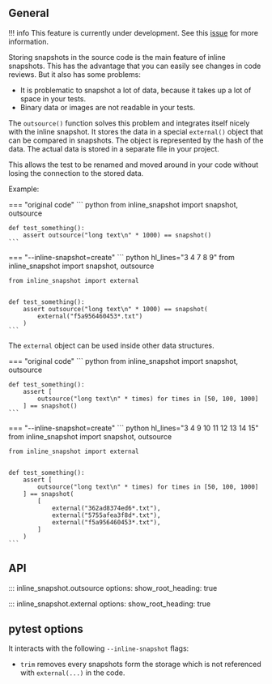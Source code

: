 ## General

!!! info
    This feature is currently under development. See this [issue](https://github.com/15r10nk/inline-snapshot/issues/86) for more information.

Storing snapshots in the source code is the main feature of inline snapshots.
This has the advantage that you can easily see changes in code reviews. But it also has some problems:

* It is problematic to snapshot a lot of data, because it takes up a lot of space in your tests.
* Binary data or images are not readable in your tests.

The `outsource()` function solves this problem and integrates itself nicely with the inline snapshot.
It stores the data in a special `external()` object that can be compared in snapshots.
The object is represented by the hash of the data.
The actual data is stored in a separate file in your project.

This allows the test to be renamed and moved around in your code without losing the connection to the stored data.

Example:

=== "original code"
    <!-- inline-snapshot: first_block outcome-passed=1 outcome-errors=1 -->
    ``` python
    from inline_snapshot import snapshot, outsource


    def test_something():
        assert outsource("long text\n" * 1000) == snapshot()
    ```

=== "--inline-snapshot=create"
    <!-- inline-snapshot: create outcome-passed=1 outcome-errors=1 -->
    ``` python hl_lines="3 4 7 8 9"
    from inline_snapshot import snapshot, outsource

    from inline_snapshot import external


    def test_something():
        assert outsource("long text\n" * 1000) == snapshot(
            external("f5a956460453*.txt")
        )
    ```

The `external` object can be used inside other data structures.

=== "original code"
    <!-- inline-snapshot: first_block outcome-passed=1 outcome-errors=1 -->
    ``` python
    from inline_snapshot import snapshot, outsource


    def test_something():
        assert [
            outsource("long text\n" * times) for times in [50, 100, 1000]
        ] == snapshot()
    ```

=== "--inline-snapshot=create"
    <!-- inline-snapshot: create outcome-passed=1 outcome-errors=1 -->
    ``` python hl_lines="3 4 9 10 11 12 13 14 15"
    from inline_snapshot import snapshot, outsource

    from inline_snapshot import external


    def test_something():
        assert [
            outsource("long text\n" * times) for times in [50, 100, 1000]
        ] == snapshot(
            [
                external("362ad8374ed6*.txt"),
                external("5755afea3f8d*.txt"),
                external("f5a956460453*.txt"),
            ]
        )
    ```


## API

::: inline_snapshot.outsource
    options:
      show_root_heading: true

::: inline_snapshot.external
    options:
      show_root_heading: true

## pytest options

It interacts with the following `--inline-snapshot` flags:

- `trim` removes every snapshots form the storage which is not referenced with `external(...)` in the code.
